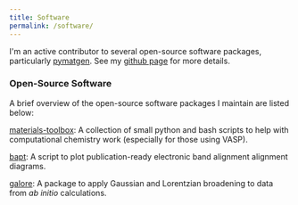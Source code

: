 ```yaml
---
title: Software
permalink: /software/
---
```


I'm an active contributor to several open-source software packages, particularly [pymatgen](https://github.com/materialsproject/pymatgen). See my [github page](https://github.com/utf) for more details.

### Open-Source Software

A brief overview of the open-source software packages I maintain are listed below:

[materials-toolbox](https://github.com/utf/materials-toolbox): A collection of small python and bash scripts to help with computational chemistry work (especially for those using VASP).

[bapt](https://github.com/utf/bapt): A script to plot publication-ready electronic band alignment alignment diagrams.

[galore](https://github.com/SMTG-UCL/galore): A package to apply Gaussian and Lorentzian broadening to data from *ab initio* calculations.

